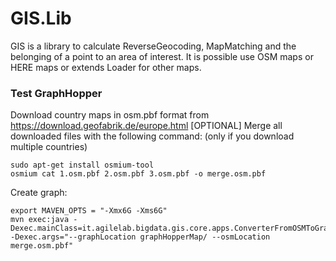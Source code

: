 # GIS.Lib

GIS is a library to calculate ReverseGeocoding, MapMatching and the belonging of a point to an area of interest. It is
possible use OSM maps or HERE maps or extends Loader for other maps.

### Test GraphHopper

Download country maps in osm.pbf format from https://download.geofabrik.de/europe.html
[OPTIONAL] Merge all downloaded files with the following command: (only if you download multiple countries)

```
sudo apt-get install osmium-tool
osmium cat 1.osm.pbf 2.osm.pbf 3.osm.pbf -o merge.osm.pbf
```

Create graph:

```
export MAVEN_OPTS = "-Xmx6G -Xms6G"
mvn exec:java -Dexec.mainClass=it.agilelab.bigdata.gis.core.apps.ConverterFromOSMToGraphHopperMap -Dexec.args="--graphLocation graphHopperMap/ --osmLocation merge.osm.pbf"
```